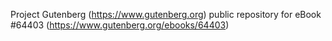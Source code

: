 Project Gutenberg (https://www.gutenberg.org) public repository for
eBook #64403 (https://www.gutenberg.org/ebooks/64403)
